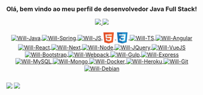### Olá, bem vindo ao meu perfil de desenvolvedor Java Full Stack!
<div align="center">
  <a href="https://github.com/thaleswillreis">
  <img height="140" src="https://github-readme-stats.vercel.app/api?username=thaleswillreis&show_icons=true&theme=blue-green&include_all_commits=true&count_private=true"/>
  <img height="140" src="https://github-readme-stats.vercel.app/api/top-langs/?username=thaleswillreis&layout=compact&langs_count=7&theme=blue-green"/>
</div>
<div style="display: inline_block" align="center"><br>
  <img align="center" alt="Will-Java" height="30" width="32" title="Java" src="https://cdn.jsdelivr.net/gh/devicons/devicon/icons/java/java-original.svg">
  <img align="center" alt="Will-Spring" height="30" width="32" title="Java" src="https://cdn.jsdelivr.net/gh/devicons/devicon/icons/spring/spring-original.svg">
  <img align="center" alt="Will-JS" height="30" width="32" title="Java" src="https://cdn.jsdelivr.net/gh/devicons/devicon/icons/javascript/javascript-original.svg">
  <img align="center" alt="Will-HTML" height="30" width="32" title="HTML" src="https://raw.githubusercontent.com/devicons/devicon/master/icons/html5/html5-original.svg">
  <img align="center" alt="Will-CSS" height="30" width="32" title="CSS" src="https://raw.githubusercontent.com/devicons/devicon/master/icons/css3/css3-original.svg">
  <img align="center" alt="Will-TS" height="30" width="32" title="TypeScript" src="https://cdn.jsdelivr.net/gh/devicons/devicon/icons/typescript/typescript-original.svg">
  <img align="center" alt="Will-Angular" height="30" width="32" title="Angular" src="https://cdn.jsdelivr.net/gh/devicons/devicon/icons/angularjs/angularjs-original.svg">
  <img align="center" alt="Will-React" height="30" width="32" title="React" src="https://cdn.jsdelivr.net/gh/devicons/devicon/icons/react/react-original-wordmark.svg">
  <img align="center" alt="Will-Next" height="30" width="32"  title="NextJS" src="https://cdn.jsdelivr.net/gh/devicons/devicon/icons/nextjs/nextjs-line.svg">
  <img align="center" alt="Will-Node" height="30" width="32" title="NodeJS" src="https://cdn.jsdelivr.net/gh/devicons/devicon/icons/nodejs/nodejs-original.svg">
  <img align="center" alt="Will-JQuery" height="30" width="32" title="JQuery" src="https://cdn.jsdelivr.net/gh/devicons/devicon/icons/jquery/jquery-original-wordmark.svg">
  <img align="center" alt="Will-VueJS" height="30" width="32" title="VueJS" src="https://cdn.jsdelivr.net/gh/devicons/devicon/icons/vuejs/vuejs-original-wordmark.svg">
  <img align="center" alt="Will-Bootstrap" height="30" width="32" title="Bootstrap" src="https://cdn.jsdelivr.net/gh/devicons/devicon/icons/bootstrap/bootstrap-original-wordmark.svg">
  <img align="center" alt="Will-Webpack" height="30" width="32" title="Webpack" src="https://cdn.jsdelivr.net/gh/devicons/devicon/icons/webpack/webpack-original.svg">
  <img align="center" alt="Will-Gulp" height="30" width="32" title="Gulp" src="https://cdn.jsdelivr.net/gh/devicons/devicon/icons/gulp/gulp-plain.svg">
  <img align="center" alt="Will-Express" height="30" width="32" title="Express" src="https://cdn.jsdelivr.net/gh/devicons/devicon/icons/express/express-original.svg">
  <img align="center" alt="Will-MySQL" height="30" width="32" title="MySQL" src="https://cdn.jsdelivr.net/gh/devicons/devicon/icons/mysql/mysql-original.svg">
  <img align="center" alt="Will-Mongo" height="30" width="32" title="MongoDB" src="https://cdn.jsdelivr.net/gh/devicons/devicon/icons/mongodb/mongodb-original-wordmark.svg">
  <img align="center" alt="Will-Docker" height="30" width="32" title="Docker" src="https://cdn.jsdelivr.net/gh/devicons/devicon/icons/docker/docker-original-wordmark.svg">
  <img align="center" alt="Will-Heroku" height="30" width="32" title="Heroku" src="https://cdn.jsdelivr.net/gh/devicons/devicon/icons/heroku/heroku-original-wordmark.svg">
  <img align="center" alt="Will-Git" height="30" width="32" title="Git" src="https://cdn.jsdelivr.net/gh/devicons/devicon/icons/git/git-original.svg">
  <img align="center" alt="Will-Debian" height="30" width="32" title="Debian Linux" src="https://cdn.jsdelivr.net/gh/devicons/devicon/icons/debian/debian-original-wordmark.svg">
</div>
  
  ##
 
<div> 
  <a href="https://www.linkedin.com/in/thaleswill" target="_blank"><img src="https://img.shields.io/badge/-LinkedIn-%230077B5?style=for-the-badge&logo=linkedin&logoColor=white" target="_blank"></a>
  <a href = "mailto:thaleswillreis@gmail.com"><img src="https://img.shields.io/badge/-Gmail-%23333?style=for-the-badge&logo=gmail&logoColor=white" target="_blank"></a>
 
 
</div>
